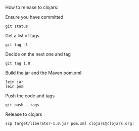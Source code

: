 How to release to clojars:

Ensure you have committed

    git status

Get a list of tags.

    git tag -l
    
Decide on the next one and tag

    git tag 1.0
    
Build the jar and the Maven pom.xml

    lein jar
    lein pom
    
Push the code and tags 

    git push --tags
    
Release to clojars

    scp target/liberator-1.0.jar pom.xml clojars@clojars.org:
    
  
